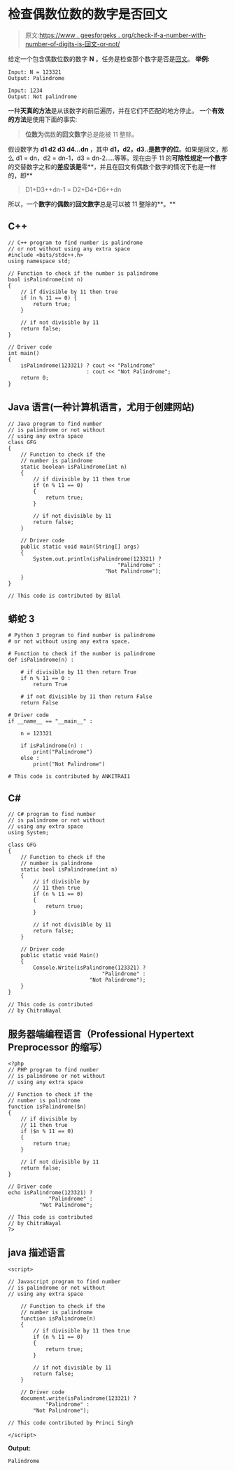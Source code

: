 # 检查偶数位数的数字是否回文

> 原文:[https://www . geesforgeks . org/check-if-a-number-with-number-of-digits-is-回文-or-not/](https://www.geeksforgeeks.org/check-if-a-number-with-even-number-of-digits-is-palindrome-or-not/)

给定一个包含偶数位数的数字 **N** 。任务是检查那个数字是否是[回文](https://www.geeksforgeeks.org/check-if-a-number-is-palindrome/)。
**举例:**

```
Input: N = 123321
Output: Palindrome

Input: 1234
Output: Not palindrome
```

一种**天真的方法**是从该数字的前后遍历，并在它们不匹配的地方停止。
一个**有效的方法**是使用下面的事实:

> **位数为**偶数**的回文数字**总是能被 11 整除。

假设数字为 **d1 d2 d3 d4…dn** ，其中 **d1，d2，d3..**是数字的**位**。如果是回文，那么 d1 = dn，d2 = dn-1，d3 = dn-2…..等等。现在由于 11 的**可除性规定一个数字**的交替数字之和的**差应该是**零**，并且在回文有偶数个数字的情况下也是一样的，即** 

> D1+D3++dn-1 = D2+D4+D6++dn

所以，一个**数字**的**偶数**的**回文数字**总是可以被 11 整除的**。**

## C++

```
// C++ program to find number is palindrome
// or not without using any extra space
#include <bits/stdc++.h>
using namespace std;

// Function to check if the number is palindrome
bool isPalindrome(int n)
{
    // if divisible by 11 then true
    if (n % 11 == 0) {
        return true;
    }

    // if not divisible by 11
    return false;
}

// Driver code
int main()
{
    isPalindrome(123321) ? cout << "Palindrome"
                         : cout << "Not Palindrome";
    return 0;
}
```

## Java 语言(一种计算机语言，尤用于创建网站)

```
// Java program to find number
// is palindrome or not without
// using any extra space
class GFG
{
    // Function to check if the
    // number is palindrome
    static boolean isPalindrome(int n)
    {
        // if divisible by 11 then true
        if (n % 11 == 0)
        {
            return true;
        }

        // if not divisible by 11
        return false;
    }

    // Driver code
    public static void main(String[] args)
    {
        System.out.println(isPalindrome(123321) ?
                                   "Palindrome" :
                               "Not Palindrome");
    }
}

// This code is contributed by Bilal
```

## 蟒蛇 3

```
# Python 3 program to find number is palindrome
# or not without using any extra space.

# Function to check if the number is palindrome
def isPalindrome(n) :

    # if divisible by 11 then return True
    if n % 11 == 0 :
        return True

    # if not divisible by 11 then return False
    return False

# Driver code
if __name__ == "__main__" :

    n = 123321

    if isPalindrome(n) :
        print("Palindrome")
    else :
        print("Not Palindrome")

# This code is contributed by ANKITRAI1
```

## C#

```
// C# program to find number
// is palindrome or not without
// using any extra space
using System;

class GFG
{
    // Function to check if the
    // number is palindrome
    static bool isPalindrome(int n)
    {
        // if divisible by
        // 11 then true
        if (n % 11 == 0)
        {
            return true;
        }

        // if not divisible by 11
        return false;
    }

    // Driver code
    public static void Main()
    {
        Console.Write(isPalindrome(123321) ?
                              "Palindrome" :
                          "Not Palindrome");
    }
}

// This code is contributed
// by ChitraNayal
```

## 服务器端编程语言（Professional Hypertext Preprocessor 的缩写）

```
<?php
// PHP program to find number
// is palindrome or not without
// using any extra space

// Function to check if the
// number is palindrome
function isPalindrome($n)
{
    // if divisible by
    // 11 then true
    if ($n % 11 == 0)
    {
        return true;
    }

    // if not divisible by 11
    return false;
}

// Driver code
echo isPalindrome(123321) ?
             "Palindrome" :
          "Not Palindrome";

// This code is contributed
// by ChitraNayal
?>
```

## java 描述语言

```
<script>

// Javascript program to find number
// is palindrome or not without
// using any extra space

    // Function to check if the
    // number is palindrome
    function isPalindrome(n)
    {
        // if divisible by 11 then true
        if (n % 11 == 0)
        {
            return true;
        }

        // if not divisible by 11
        return false;
    }

    // Driver code
    document.write(isPalindrome(123321) ?
            "Palindrome" :
        "Not Palindrome");

// This code contributed by Princi Singh

</script>
```

**Output:** 

```
Palindrome
```